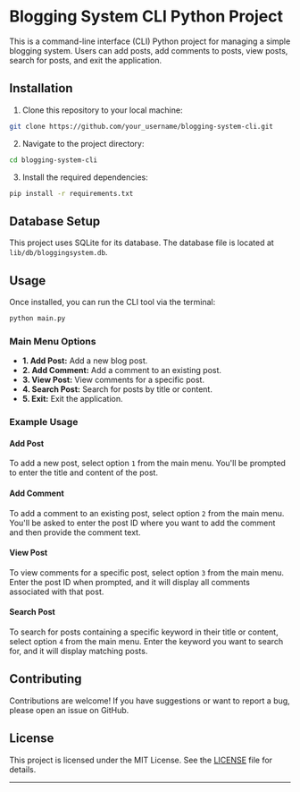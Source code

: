 # Blogging System CLI Python Project

This is a command-line interface (CLI) Python project for managing a simple blogging system. Users can add posts, add comments to posts, view posts, search for posts, and exit the application.

## Installation

1. Clone this repository to your local machine:

```bash
git clone https://github.com/your_username/blogging-system-cli.git
```

2. Navigate to the project directory:

```bash
cd blogging-system-cli
```

3. Install the required dependencies:

```bash
pip install -r requirements.txt
```

## Database Setup

This project uses SQLite for its database. The database file is located at `lib/db/bloggingsystem.db`.

## Usage

Once installed, you can run the CLI tool via the terminal:

```bash
python main.py
```

### Main Menu Options

- **1. Add Post:** Add a new blog post.
- **2. Add Comment:** Add a comment to an existing post.
- **3. View Post:** View comments for a specific post.
- **4. Search Post:** Search for posts by title or content.
- **5. Exit:** Exit the application.

### Example Usage

#### Add Post

To add a new post, select option `1` from the main menu. You'll be prompted to enter the title and content of the post.

#### Add Comment

To add a comment to an existing post, select option `2` from the main menu. You'll be asked to enter the post ID where you want to add the comment and then provide the comment text.

#### View Post

To view comments for a specific post, select option `3` from the main menu. Enter the post ID when prompted, and it will display all comments associated with that post.

#### Search Post

To search for posts containing a specific keyword in their title or content, select option `4` from the main menu. Enter the keyword you want to search for, and it will display matching posts.

## Contributing

Contributions are welcome! If you have suggestions or want to report a bug, please open an issue on GitHub.

## License

This project is licensed under the MIT License. See the [LICENSE](LICENSE) file for details.

---
